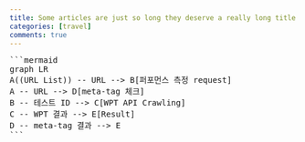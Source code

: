 ```yaml
---
title: Some articles are just so long they deserve a really long title to see if things will break well
categories: [travel]
comments: true
---
```


<pre class="mermaid">
```mermaid
graph LR
A((URL List)) -- URL --> B[퍼포먼스 측정 request]
A -- URL --> D[meta-tag 체크]
B -- 테스트 ID --> C[WPT API Crawling]
C -- WPT 결과 --> E[Result]
D -- meta-tag 결과 --> E
```